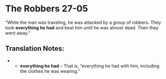 The Robbers 27-05
===================


“While the man was traveling, he was attacked by a group of robbers.
They took **everything he had** and beat him until he was almost dead.
Then they went away.”

Translation Notes:
------------------

- -   **everything he had** – That is, “everything he had with him,
    including the clothes he was wearing.”

